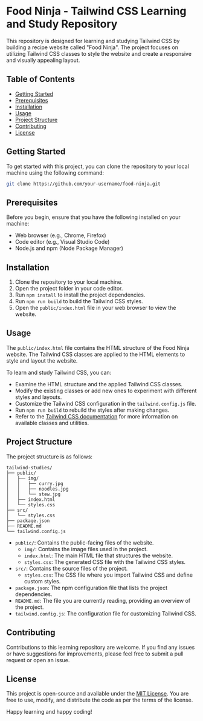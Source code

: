# Food Ninja - Tailwind CSS Learning and Study Repository

This repository is designed for learning and studying Tailwind CSS by building a recipe website called "Food Ninja". The project focuses on utilizing Tailwind CSS classes to style the website and create a responsive and visually appealing layout.

## Table of Contents

- [Getting Started](#getting-started)
- [Prerequisites](#prerequisites)
- [Installation](#installation)
- [Usage](#usage)
- [Project Structure](#project-structure)
- [Contributing](#contributing)
- [License](#license)

## Getting Started

To get started with this project, you can clone the repository to your local machine using the following command:

``` bash
git clone https://github.com/your-username/food-ninja.git
```

## Prerequisites

Before you begin, ensure that you have the following installed on your machine:

- Web browser (e.g., Chrome, Firefox)
- Code editor (e.g., Visual Studio Code)
- Node.js and npm (Node Package Manager)

## Installation

1. Clone the repository to your local machine.
2. Open the project folder in your code editor.
3. Run `npm install` to install the project dependencies.
4. Run `npm run build` to build the Tailwind CSS styles.
5. Open the `public/index.html` file in your web browser to view the website.

## Usage

The `public/index.html` file contains the HTML structure of the Food Ninja website. The Tailwind CSS classes are applied to the HTML elements to style and layout the website.

To learn and study Tailwind CSS, you can:

- Examine the HTML structure and the applied Tailwind CSS classes.
- Modify the existing classes or add new ones to experiment with different styles and layouts.
- Customize the Tailwind CSS configuration in the `tailwind.config.js` file.
- Run `npm run build` to rebuild the styles after making changes.
- Refer to the [Tailwind CSS documentation](https://tailwindcss.com/docs) for more information on available classes and utilities.

## Project Structure

The project structure is as follows:

```
tailwind-studies/
├── public/
│   ├── img/
│   │   ├── curry.jpg
│   │   ├── noodles.jpg
│   │   └── stew.jpg
│   ├── index.html
│   └── styles.css
├── src/
│   └── styles.css
├── package.json
├── README.md
└── tailwind.config.js
```

- `public/`: Contains the public-facing files of the website.
  - `img/`: Contains the image files used in the project.
  - `index.html`: The main HTML file that structures the website.
  - `styles.css`: The generated CSS file with the Tailwind CSS styles.
- `src/`: Contains the source files of the project.
  - `styles.css`: The CSS file where you import Tailwind CSS and define custom styles.
- `package.json`: The npm configuration file that lists the project dependencies.
- `README.md`: The file you are currently reading, providing an overview of the project.
- `tailwind.config.js`: The configuration file for customizing Tailwind CSS.

## Contributing

Contributions to this learning repository are welcome. If you find any issues or have suggestions for improvements, please feel free to submit a pull request or open an issue.

## License

This project is open-source and available under the [MIT License](LICENSE). You are free to use, modify, and distribute the code as per the terms of the license.

Happy learning and happy coding!

